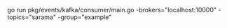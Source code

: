 go run pkg/events/kafka/consumer/main.go -brokers="localhost:10000" -topics="sarama" -group="example"